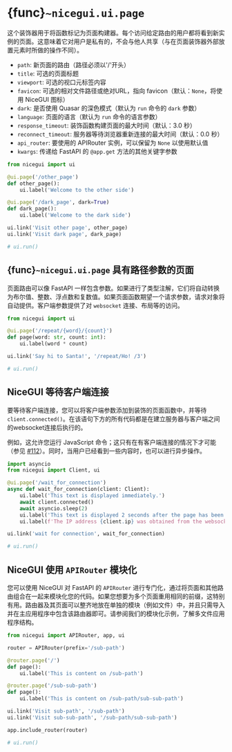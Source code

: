 # {func}`~nicegui.ui.page`

这个装饰器用于将函数标记为页面构建器。每个访问给定路由的用户都将看到新实例的页面。这意味着它对用户是私有的，不会与他人共享（与在页面装饰器外部放置元素时所做的操作不同）。

- `path`: 新页面的路由（路径必须以'/'开头）
- `title`: 可选的页面标题
- `viewport`: 可选的视口元标签内容
- `favicon`: 可选的相对文件路径或绝对URL，指向 favicon（默认：`None`，将使用 NiceGUI 图标）
- `dark`: 是否使用 Quasar 的深色模式（默认为 `run` 命令的 `dark` 参数）
- `language`: 页面的语言（默认为 `run` 命令的语言参数）
- `response_timeout`: 装饰函数构建页面的最大时间（默认：3.0 秒）
- `reconnect_timeout`: 服务器等待浏览器重新连接的最大时间（默认：0.0 秒）
- `api_router`: 要使用的 APIRouter 实例，可以保留为 `None` 以使用默认值
- `kwargs`: 传递给 FastAPI 的 `@app.get` 方法的其他关键字参数

```python
from nicegui import ui

@ui.page('/other_page')
def other_page():
    ui.label('Welcome to the other side')

@ui.page('/dark_page', dark=True)
def dark_page():
    ui.label('Welcome to the dark side')

ui.link('Visit other page', other_page)
ui.link('Visit dark page', dark_page)

# ui.run()
```

## {func}`~nicegui.ui.page` 具有路径参数的页面

页面路由可以像 FastAPI 一样包含参数。如果进行了类型注解，它们将自动转换为布尔值、整数、浮点数和复数值。如果页面函数期望一个请求参数，请求对象将自动提供。客户端参数提供了对 `websocket` 连接、布局等的访问。

```python
from nicegui import ui

@ui.page('/repeat/{word}/{count}')
def page(word: str, count: int):
    ui.label(word * count)

ui.link('Say hi to Santa!', '/repeat/Ho! /3')

# ui.run()
```

## NiceGUI 等待客户端连接

要等待客户端连接，您可以将客户端参数添加到装饰的页面函数中，并等待 `client.connected()`。在该语句下方的所有代码都是在建立服务器与客户端之间的websocket连接后执行的。

例如，这允许您运行 JavaScript 命令；这只有在有客户端连接的情况下才可能（参见 [#112](https://github.com/zauberzeug/nicegui/issues/112)）。同时，当用户已经看到一些内容时，也可以进行异步操作。

```python
import asyncio
from nicegui import Client, ui

@ui.page('/wait_for_connection')
async def wait_for_connection(client: Client):
    ui.label('This text is displayed immediately.')
    await client.connected()
    await asyncio.sleep(2)
    ui.label('This text is displayed 2 seconds after the page has been fully loaded.')
    ui.label(f'The IP address {client.ip} was obtained from the websocket.')

ui.link('wait for connection', wait_for_connection)

# ui.run()
```

## NiceGUI 使用 `APIRouter` 模块化

您可以使用 NiceGUI 对 FastAPI 的 `APIRouter` 进行专门化，通过将页面和其他路由组合在一起来模块化您的代码。如果您想要为多个页面重用相同的前缀，这特别有用。路由器及其页面可以整齐地放在单独的模块（例如文件）中，并且只需导入并在主应用程序中包含该路由器即可。请参阅我们的模块化示例，了解多文件应用程序结构。

```python
from nicegui import APIRouter, app, ui

router = APIRouter(prefix='/sub-path')

@router.page('/')
def page():
    ui.label('This is content on /sub-path')

@router.page('/sub-sub-path')
def page():
    ui.label('This is content on /sub-path/sub-sub-path')

ui.link('Visit sub-path', '/sub-path')
ui.link('Visit sub-sub-path', '/sub-path/sub-sub-path')

app.include_router(router)

# ui.run()
```

